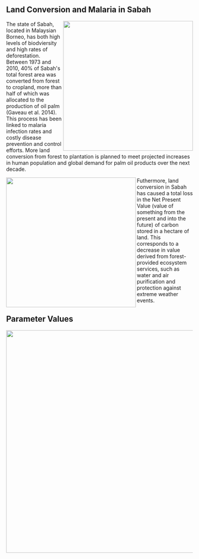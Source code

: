 ## Land Conversion and Malaria in Sabah

<div style="text-align:right">
<img src="sabah4.png" 
align = "right"
width="350"/>
</div>

The state of Sabah, located in Malaysian Borneo, has both high levels of biodviersity and high rates of deforestation. Between 1973 and 2010, 40% of Sabah's total forest area was converted from forest to cropland, more than half of which was allocated to the production of oil palm (Gaveau et al. 2014).  This process has been linked to malaria infection rates and costly disease prevention and control efforts.  More land conversion from forest to plantation is planned to meet projected increases in human population and global demand for palm oil products over the next decade.


<div style="text-align:center">
<img src="sabah2.png" 
align = "left"
width="350"/>
</div>

Futhermore, land conversion in Sabah has caused a total loss in the Net Present Value (value of something from the present and into the future) of carbon stored in a hectare of land. This corresponds to a decrease in value derived from forest-provided ecosystem services, such as water and air purification and protection against extreme weather events. 


## Parameter Values

<div style="text-align:center">
<img src="sabahparam.png" 
align = "left"
width="600"/>
</div>
